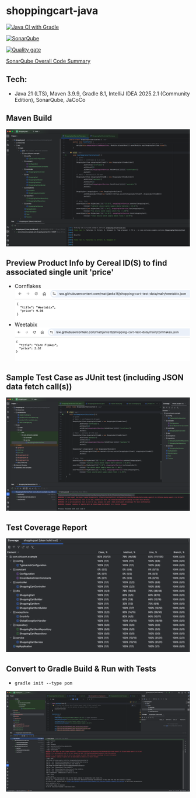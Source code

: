 # shoppingcart-java

[![Java CI with Gradle](https://github.com/conorheffron/shoopingcart-java/actions/workflows/gradle.yml/badge.svg)](https://github.com/conorheffron/shoppingcart-java/actions/workflows/gradle.yml)

[![SonarQube](https://github.com/conorheffron/shoppingcart-java/actions/workflows/sonarcloud.yml/badge.svg)](https://github.com/conorheffron/shoppingcart-java/actions/workflows/sonarcloud.yml)

[![Quality gate](https://sonarcloud.io/api/project_badges/quality_gate?project=conorheffron_shoppingcart-java)](https://sonarcloud.io/summary/new_code?id=conorheffron_shoppingcart-java)

[SonarQube Overall Code Summary](https://sonarcloud.io/summary/overall?id=conorheffron_shoppingcart-java&branch=main)

## Tech:
 - Java 21 (LTS), Maven 3.9.9, Gradle 8.1, IntelliJ IDEA 2025.2.1 (Community Edition), SonarQube, JaCoCo

## Maven Build
![maven-build](screenshots/maven-build.png)

## Preview Product Info by Cereal ID(S) to find associated single unit 'price'
 - Cornflakes
![product-info-cornflakes](screenshots/product-info-cornflakes.png)
 - Weetabix
![product-info-weetabix](screenshots/product-info-weetabix.png)

## Sample Test Case as JUnit test (including JSON data fetch call(s))
![simple-cart-calculation-test](screenshots/sample-cart-calculation-test.png)

## Test Coverage Report
![test-coverage](screenshots/test-coverage.png)

## Convert to Gradle Build & Run with Tests
 - `gradle init --type pom`

![gradle-build](screenshots/gradle-build.png)
